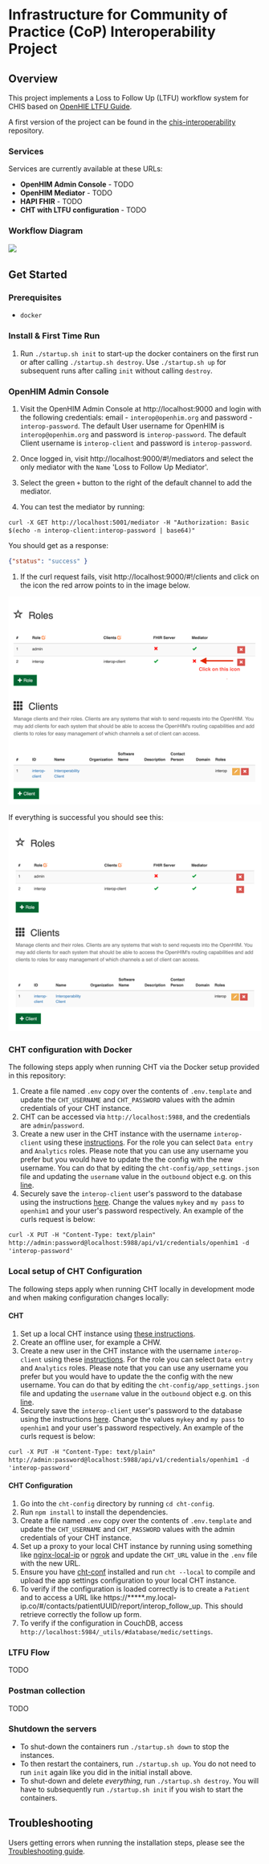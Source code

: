 # Infrastructure for Community of Practice (CoP) Interoperability Project

## Overview
This project implements a Loss to Follow Up (LTFU) workflow system for CHIS based on [OpenHIE LTFU Guide](https://wiki.ohie.org/display/SUB/Use+Case+Summary:+Request+Community+Based+Follow-Up).

A first version of the project can be found in the [chis-interoperability](https://github.com/medic/chis-interoperability) repository.

### Services
Services are currently available at these URLs:

* **OpenHIM Admin Console** - TODO
* **OpenHIM Mediator** - TODO 
* **HAPI FHIR** - TODO
* **CHT with LTFU configuration** - TODO

### Workflow Diagram
![](./docs/diagram/diagram.png) 

## Get Started

### Prerequisites
- `docker`

### Install & First Time Run

1. Run `./startup.sh init` to start-up the docker containers on the first run or after calling `./startup.sh destroy`. Use `./startup.sh up` for subsequent runs after calling `init` without calling `destroy`.

### OpenHIM Admin Console

1. Visit the OpenHIM Admin Console at http://localhost:9000 and login with the following credentials: email - `interop@openhim.org` and password - `interop-password`. The default User username for OpenHIM is `interop@openhim.org` and password is `interop-password`. The default Client username is `interop-client` and password is `interop-password`.

1. Once logged in, visit http://localhost:9000/#!/mediators and select the only mediator with the `Name` 'Loss to Follow Up Mediator'.

1. Select the green `+` button to the right of the default channel to add the mediator.

1. You can test the mediator by running: 

```
curl -X GET http://localhost:5001/mediator -H "Authorization: Basic $(echo -n interop-client:interop-password | base64)"
``` 

You should get as a response:
```json
{"status": "success" }
``` 

1. If the curl request fails, visit http://localhost:9000/#!/clients and click on the icon the red arrow points to in the image below.

![](./docs/images/bad-client-screen.png) 

If everything is successful you should see this:
 ![](./docs/images/good-client-screen.png)

### CHT configuration with Docker
The following steps apply when running CHT via the Docker setup provided in this repository:

1. Create a file named `.env` copy over the contents of `.env.template` and update the `CHT_USERNAME` and `CHT_PASSWORD` values with the admin credentials of your CHT instance.
2. CHT can be accessed via `http://localhost:5988`, and the credentials are `admin`/`password`.
3. Create a new user in the CHT instance with the username `interop-client` using these [instructions](https://docs.communityhealthtoolkit.org/apps/tutorials/contact-and-users-1/#4-create-the-chw-user). For the role you can select `Data entry` and `Analytics` roles. Please note that you can use any username you prefer but you would have to update the the config with the new username. You can do that by editing the `cht-config/app_settings.json` file and updating the `username` value in the `outbound` object e.g. on this [line](https://github.com/medic/interoperability/blob/main/cht-config/app_settings.json#L452).
4. Securely save the `interop-client` user's password to the database using the instructions [here](https://docs.communityhealthtoolkit.org/apps/reference/api/#credentials). Change the values `mykey` and `my pass` to `openhim1` and your user's password respectively. An example of the curls request is below:
```
curl -X PUT -H "Content-Type: text/plain" http://admin:password@localhost:5988/api/v1/credentials/openhim1 -d 'interop-password'
```

### Local setup of CHT Configuration
The following steps apply when running CHT locally in development mode and when making configuration changes locally:

#### CHT
1. Set up a local CHT instance using [these instructions](https://docs.communityhealthtoolkit.org/apps/tutorials/local-setup/).
1. Create an offline user, for example a CHW.
1. Create a new user in the CHT instance with the username `interop-client` using these [instructions](https://docs.communityhealthtoolkit.org/apps/tutorials/contact-and-users-1/#4-create-the-chw-user). For the role you can select `Data entry` and `Analytics` roles. Please note that you can use any username you prefer but you would have to update the the config with the new username. You can do that by editing the `cht-config/app_settings.json` file and updating the `username` value in the `outbound` object e.g. on this [line](https://github.com/medic/interoperability/blob/main/cht-config/app_settings.json#L452).
1. Securely save the `interop-client` user's password to the database using the instructions [here](https://docs.communityhealthtoolkit.org/apps/reference/api/#credentials). Change the values `mykey` and `my pass` to `openhim1` and your user's password respectively. An example of the curls request is below:
```
curl -X PUT -H "Content-Type: text/plain" http://admin:password@localhost:5988/api/v1/credentials/openhim1 -d 'interop-password'
```

#### CHT Configuration
1. Go into the `cht-config` directory by running `cd cht-config`.
1. Run `npm install` to install the dependencies.
1. Create a file named `.env` copy over the contents of `.env.template` and update the `CHT_USERNAME` and `CHT_PASSWORD` values with the admin credentials of your CHT instance.
1. Set up a proxy to your local CHT instance by running using something like [nginx-local-ip](https://github.com/medic/nginx-local-ip) or [ngrok](https://ngrok.com/) and update the `CHT_URL` value in the `.env` file with the new URL.
1. Ensure you have [cht-conf](https://www.npmjs.com/package/cht-conf) installed and run `cht --local` to compile and upload the app settings configuration to your local CHT instance.
1. To verify if the configuration is loaded correctly is to create a `Patient` and to access a URL like https://*****.my.local-ip.co/#/contacts/patientUUID/report/interop_follow_up. This should retrieve correctly the follow up form.
1. To verify if the configuration in CouchDB, access `http://localhost:5984/_utils/#database/medic/settings`.
 
### LTFU Flow
TODO

### Postman collection
TODO

### Shutdown the servers
- To shut-down the containers run `./startup.sh down` to stop the instances.
- To then restart the containers, run `./startup.sh up`. You do not need to run `init` again like you did in the initial install above.
- To shut-down and delete *everything*, run `./startup.sh destroy`. You will have to subsequently run `./startup.sh init` if you wish to start the containers.

## Troubleshooting
Users getting errors when running the installation steps, please see the [Troubleshooting guide](/troubleshooting.md).
